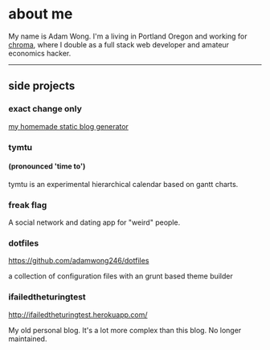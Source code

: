 # about me

My name is Adam Wong. I'm a living in Portland Oregon and working for [chroma](https://chroma.fund), where I double as a full stack web developer and amateur economics hacker.

---

## side projects
### exact change only

[my homemade static blog generator](/README.html)

### tymtu
#### (pronounced 'time to')

tymtu is an experimental hierarchical calendar based on gantt charts.

### freak flag

A social network and dating app for "weird" people.

### dotfiles

https://github.com/adamwong246/dotfiles

a collection of configuration files with an grunt based theme builder

### ifailedtheturingtest

http://ifailedtheturingtest.herokuapp.com/

My old personal blog. It's a lot more complex than this blog. No longer maintained.

